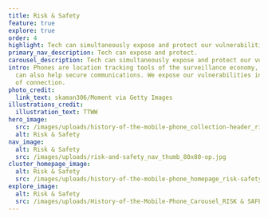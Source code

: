 ```yaml
---
title: Risk & Safety
feature: true
explore: true
order: 4
highlight: Tech can simultaneously expose and protect our vulnerabilities.
primary_nav_description: Tech can expose and protect.
carousel_description: Tech can simultaneously expose and protect our vulnerabilities.
intro: Phones are location tracking tools of the surveillance economy, but they
  can also help secure communications. We expose our vulnerabilities in the name
  of connection.
photo_credit:
  link_text: skaman306/Moment via Getty Images
illustrations_credit:
  illustration_text: TTWW
hero_image:
  src: /images/uploads/history-of-the-mobile-phone_collection-header_risk-safety-600.png
  alt: Risk & Safety
nav_image:
  alt: Risk & Safety
  src: /images/uploads/risk-and-safety_nav_thumb_80x80-op.jpg
cluster_homepage_image:
  alt: Risk & Safety
  src: /images/uploads/history-of-the-mobile-phone_homepage_risk-safety-750.jpg
explore_image:
  alt: Risk & Safety
  src: /images/uploads/History-of-the-Mobile-Phone_Carousel_RISK & SAFETY.jpg
---
```

